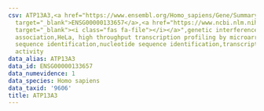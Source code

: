 ```yaml
---
csv: ATP13A3,<a href="https://www.ensembl.org/Homo_sapiens/Gene/Summary?db=core;g=ENSG00000133657"
  target="_blank">ENSG00000133657</a>,<a href="https://www.ncbi.nlm.nih.gov/pubmed/17216044"
  target="_blank"><i class="fas fa-file"></i></a>",genetic interference,functional
  association,HeLa, high throughput transcription profiling by microarray,nucleotide
  sequence identification,nucleotide sequence identification,transcriptional regulation,down-regulates
  activity
data_alias: ATP13A3
data_id: ENSG00000133657
data_numevidence: 1
data_species: Homo sapiens
data_taxid: '9606'
title: ATP13A3
---
```

